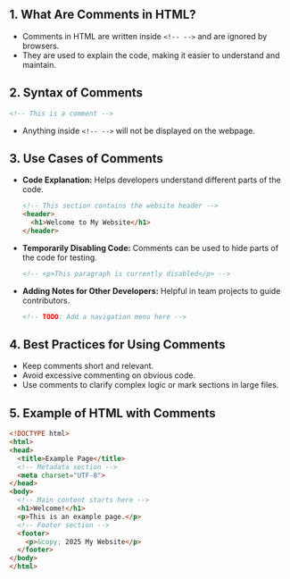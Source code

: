 ## **1. What Are Comments in HTML?**
- Comments in HTML are written inside `<!-- -->` and are ignored by browsers.
- They are used to explain the code, making it easier to understand and maintain.

## **2. Syntax of Comments**
```html
<!-- This is a comment -->
```
- Anything inside `<!-- -->` will not be displayed on the webpage.

## **3. Use Cases of Comments**
- **Code Explanation:** Helps developers understand different parts of the code.
  ```html
  <!-- This section contains the website header -->
  <header>
    <h1>Welcome to My Website</h1>
  </header>
  ```
- **Temporarily Disabling Code:** Comments can be used to hide parts of the code for testing.
  ```html
  <!-- <p>This paragraph is currently disabled</p> -->
  ```
- **Adding Notes for Other Developers:** Helpful in team projects to guide contributors.
  ```html
  <!-- TODO: Add a navigation menu here -->
  ```

## **4. Best Practices for Using Comments**
- Keep comments short and relevant.
- Avoid excessive commenting on obvious code.
- Use comments to clarify complex logic or mark sections in large files.

## **5. Example of HTML with Comments**
```html
<!DOCTYPE html>
<html>
<head>
  <title>Example Page</title>
  <!-- Metadata section -->
  <meta charset="UTF-8">
</head>
<body>
  <!-- Main content starts here -->
  <h1>Welcome!</h1>
  <p>This is an example page.</p>
  <!-- Footer section -->
  <footer>
    <p>&copy; 2025 My Website</p>
  </footer>
</body>
</html>
```
